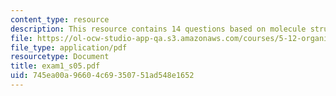 ```yaml
---
content_type: resource
description: This resource contains 14 questions based on molecule structure.
file: https://ol-ocw-studio-app-qa.s3.amazonaws.com/courses/5-12-organic-chemistry-i-spring-2005/745ea00a96604c69350751ad548e1652_exam1_s05.pdf
file_type: application/pdf
resourcetype: Document
title: exam1_s05.pdf
uid: 745ea00a-9660-4c69-3507-51ad548e1652
---
```

